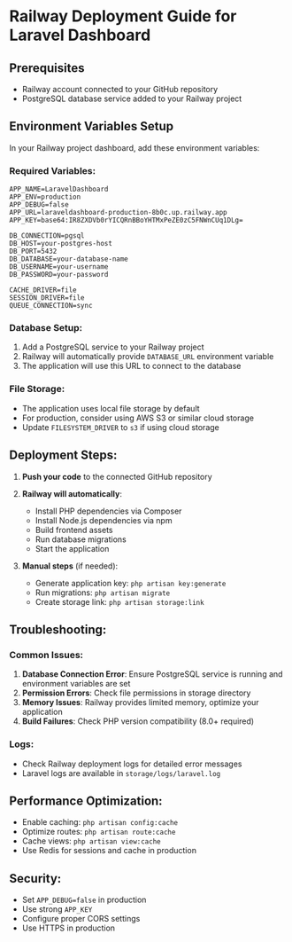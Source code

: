# Railway Deployment Guide for Laravel Dashboard

## Prerequisites
- Railway account connected to your GitHub repository
- PostgreSQL database service added to your Railway project

## Environment Variables Setup

In your Railway project dashboard, add these environment variables:

### Required Variables:
```
APP_NAME=LaravelDashboard
APP_ENV=production
APP_DEBUG=false
APP_URL=laraveldashboard-production-8b0c.up.railway.app
APP_KEY=base64:IR8ZXDVb0rYICQRnBBoYHTMxPeZE0zC5FNWnCUq1DLg=

DB_CONNECTION=pgsql
DB_HOST=your-postgres-host
DB_PORT=5432
DB_DATABASE=your-database-name
DB_USERNAME=your-username
DB_PASSWORD=your-password

CACHE_DRIVER=file
SESSION_DRIVER=file
QUEUE_CONNECTION=sync
```

### Database Setup:
1. Add a PostgreSQL service to your Railway project
2. Railway will automatically provide `DATABASE_URL` environment variable
3. The application will use this URL to connect to the database

### File Storage:
- The application uses local file storage by default
- For production, consider using AWS S3 or similar cloud storage
- Update `FILESYSTEM_DRIVER` to `s3` if using cloud storage

## Deployment Steps:

1. **Push your code** to the connected GitHub repository
2. **Railway will automatically**:
   - Install PHP dependencies via Composer
   - Install Node.js dependencies via npm
   - Build frontend assets
   - Run database migrations
   - Start the application

3. **Manual steps** (if needed):
   - Generate application key: `php artisan key:generate`
   - Run migrations: `php artisan migrate`
   - Create storage link: `php artisan storage:link`

## Troubleshooting:

### Common Issues:
1. **Database Connection Error**: Ensure PostgreSQL service is running and environment variables are set
2. **Permission Errors**: Check file permissions in storage directory
3. **Memory Issues**: Railway provides limited memory, optimize your application
4. **Build Failures**: Check PHP version compatibility (8.0+ required)

### Logs:
- Check Railway deployment logs for detailed error messages
- Laravel logs are available in `storage/logs/laravel.log`

## Performance Optimization:
- Enable caching: `php artisan config:cache`
- Optimize routes: `php artisan route:cache`
- Cache views: `php artisan view:cache`
- Use Redis for sessions and cache in production

## Security:
- Set `APP_DEBUG=false` in production
- Use strong `APP_KEY`
- Configure proper CORS settings
- Use HTTPS in production

